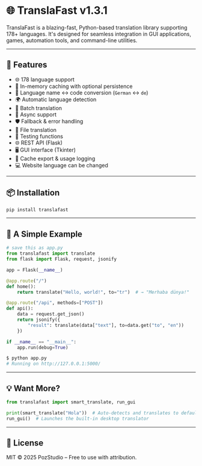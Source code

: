 # 🌐 TranslaFast v1.3.1

TranslaFast is a blazing-fast, Python-based translation library supporting 178+ languages. It's designed for seamless integration in GUI applications, games, automation tools, and command-line utilities.

---

## 🚀 Features

- 🌐 178 language support  
- 🔁 In-memory caching with optional persistence  
- 🧠 Language name ↔ code conversion (`German` ↔ `de`)  
- 🌍 Automatic language detection  
- 🧩 Batch translation  
- 🧵 Async support  
- 🛡️ Fallback & error handling  
- 📁 File translation  
- 🧪 Testing functions  
- 🌐 REST API (Flask)  
- 🖥️ GUI interface (Tkinter)  
- 💾 Cache export & usage logging  
- 💻 Website language can be changed

---

## 📦 Installation

```bash
pip install translafast
```

---

## 🧪 A Simple Example

```python
# save this as app.py
from translafast import translate
from flask import Flask, request, jsonify

app = Flask(__name__)

@app.route("/")
def home():
    return translate("Hello, world!", to="tr")  # → "Merhaba dünya!"

@app.route("/api", methods=["POST"])
def api():
    data = request.get_json()
    return jsonify({
        "result": translate(data["text"], to=data.get("to", "en"))
    })

if __name__ == "__main__":
    app.run(debug=True)
```

```bash
$ python app.py
# Running on http://127.0.0.1:5000/
```

---

## 💡 Want More?

```python
from translafast import smart_translate, run_gui

print(smart_translate("Hola"))  # Auto-detects and translates to default language
run_gui()  # Launches the built-in desktop translator
```

---

## 📘 License

MIT © 2025 PozStudio – Free to use with attribution.